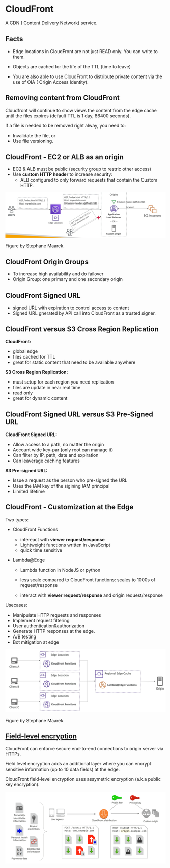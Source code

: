 # CloudFront
A CDN ( Content Delivery Network) service.

## Facts
- Edge locations in CloudFront are not just READ only. You can write to them.
- Objects are cached for the life of the TTL (time to leave)

- You are also able to use CloudFront to distribute private content via the use of OIA ( Origin Access Identity).

## Removing content from CloudFront
Cloudfront will continue to show views the content from the edge cache until the files expires (default TTL is 1 day, 86400 seconds).

If a file is needed to be removed right alway, you need to:
- Invalidate the file, or
- Use file versioning.



## CloudFront - EC2 or ALB as an origin

- EC2 & ALB must be public (security group to restric other access)
- Use **custom HTTP header** to increase security:
  - ALB configured to only forward requests that contain the Custom HTTP.

![image-20240122074352716](./assets/image-20240122074352716.png)

Figure by Stephane Maarek.

## CloudFront Origin Groups

- To increase high availability and do failover
- Origin Group: one primary and one secondary origin



## CloudFront Signed URL

- signed URL with expiration to control access to content
- Signed URL gnerated by API call into CloudFront as a trusted signer.



## CloudFront versus S3 Cross Region Replication

**CloudFront:**

- global edge
- files cached for TTL
- great for static content that need to be available anywhere

**S3 Cross Region Replication:**

- must setup for each region you need replication
- files are update in near real time
- read only
- great for dynamic content



## CloudFront Signed URL versus S3 Pre-Signed URL

**CloudFront Signed URL:**

- Allow access to a path, no matter the origin
- Account wide key-par (only root can manage it)
- Can filter by IP, path, date and expiration
- Can leaverage caching features



**S3 Pre-signed URL:**

- Issue a request as the person who pre-signed the URL
- Uses the IAM key of the sigining IAM principal
- Limited lifetime



## CloudFront - Customization at the Edge

Two types:

- CloudFront Functions

  - intereact with **viewer request/response**
  - Lightweight functions written in JavaScript
  - quick time sensitive

- Lambda@Edge

  - Lambda function in NodeJS or python

  - less scale compared to CloudFront functions: scales to 1000s of request/response

  - interact with **viewer request/response** and origin request/response

    

Usecases:

- Manipulate HTTP requests and responses
- Implement request filtering
- User authentication&authorization
- Generate HTTP responses at the edge.
- A/B testing
- Bot mitigation at edge

![image-20240122080810267](./assets/image-20240122080810267.png)

Figure by Stephane Maarek.



## [Field-level encryption](https://docs.aws.amazon.com/AmazonCloudFront/latest/DeveloperGuide/field-level-encryption.html)

CloudFront can enforce secure end-to-end connections to origin server via HTTPs.

Field level encryption adds an additional layer where you can encrypt sensitive information (up to 10 data fields) at the edge. 

CloudFront field-level encryption uses assymetric encryption (a.k.a public key encryption).

![image-20240123150510326](./assets/image-20240123150510326.png)
